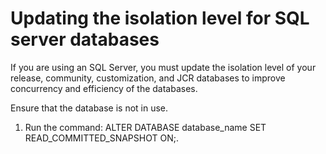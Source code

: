 # Updating the isolation level for SQL server databases

If you are using an SQL Server, you must update the isolation level of your release, community, customization, and JCR databases to improve concurrency and efficiency of the databases.

Ensure that the database is not in use.

1.  Run the command: ALTER DATABASE database\_name SET READ\_COMMITTED\_SNAPSHOT ON;.



